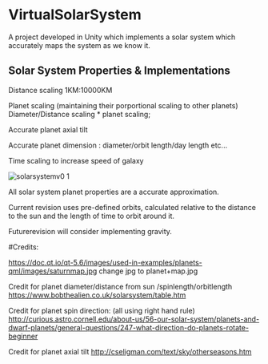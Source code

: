 # VirtualSolarSystem
A project developed in Unity which implements a solar system which accurately maps the system as we know it.

## Solar System Properties & Implementations
Distance scaling 1KM:10000KM

Planet scaling (maintaining their porportional scaling to other planets) Diameter/Distance scaling * planet scaling;

Accurate planet axial tilt

Accurate planet dimension : diameter/orbit length/day length etc...

Time scaling to increase speed of galaxy

![solarsystemv0 1](https://user-images.githubusercontent.com/9573054/30247752-8b100852-9612-11e7-9cdb-d817b0cbf601.jpg)

All solar system planet properties are a accurate approximation.

Current revision uses pre-defined orbits, calculated relative to the distance to the sun and the length of time to orbit around it.

Futurerevision will consider implementing gravity.

#Credits:

https://doc.qt.io/qt-5.6/images/used-in-examples/planets-qml/images/saturnmap.jpg
change jpg to planet+map.jpg

Credit for planet diameter/distance from sun /spinlength/orbitlength
https://www.bobthealien.co.uk/solarsystem/table.htm

Credit for planet spin direction: (all using right hand rule)
http://curious.astro.cornell.edu/about-us/56-our-solar-system/planets-and-dwarf-planets/general-questions/247-what-direction-do-planets-rotate-beginner

Credit for planet axial tilt
http://cseligman.com/text/sky/otherseasons.htm

